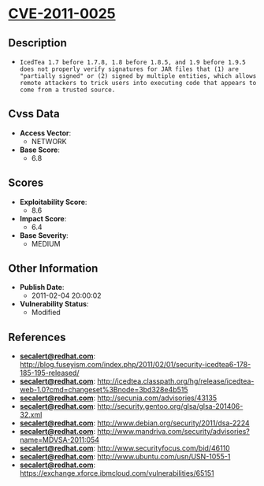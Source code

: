 
# [CVE-2011-0025](http://blog.fuseyism.com/index.php/2011/02/01/security-icedtea6-178-185-195-released/)

## Description

- `IcedTea 1.7 before 1.7.8, 1.8 before 1.8.5, and 1.9 before 1.9.5 does not properly verify signatures for JAR files that (1) are "partially signed" or (2) signed by multiple entities, which allows remote attackers to trick users into executing code that appears to come from a trusted source.`

## Cvss Data

- **Access Vector**:
  - NETWORK
- **Base Score**:
  - 6.8

## Scores

- **Exploitability Score**:
  - 8.6
- **Impact Score**:
  - 6.4
- **Base Severity**:
  - MEDIUM

## Other Information

- **Publish Date**:
  - 2011-02-04 20:00:02
- **Vulnerability Status**:
  - Modified

## References

- **secalert@redhat.com**: http://blog.fuseyism.com/index.php/2011/02/01/security-icedtea6-178-185-195-released/
- **secalert@redhat.com**: http://icedtea.classpath.org/hg/release/icedtea-web-1.0?cmd=changeset%3Bnode=3bd328e4b515
- **secalert@redhat.com**: http://secunia.com/advisories/43135
- **secalert@redhat.com**: http://security.gentoo.org/glsa/glsa-201406-32.xml
- **secalert@redhat.com**: http://www.debian.org/security/2011/dsa-2224
- **secalert@redhat.com**: http://www.mandriva.com/security/advisories?name=MDVSA-2011:054
- **secalert@redhat.com**: http://www.securityfocus.com/bid/46110
- **secalert@redhat.com**: http://www.ubuntu.com/usn/USN-1055-1
- **secalert@redhat.com**: https://exchange.xforce.ibmcloud.com/vulnerabilities/65151

